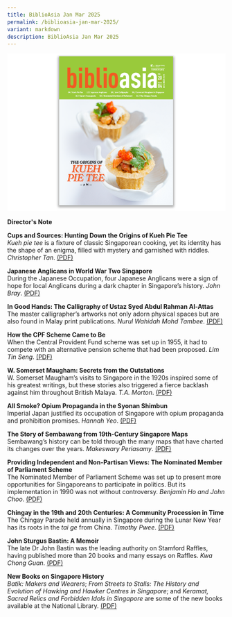 ```yaml
---
title: BiblioAsia Jan Mar 2025
permalink: /biblioasia-jan-mar-2025/
variant: markdown
description: BiblioAsia Jan Mar 2025
---
```

<img src="/images/Vol%2020%20Issue%204/biblioasia_20_4_cover.png">

<a style="text-decoration: none; font-weight: bold;" href="https://staging-lite.d3lqsdaf68v737.amplifyapp.com/director-s-note/">Director's Note</a><br>

<a style="text-decoration: none; font-weight: bold;" href="/vol-20/issue-4/jan-mar-2025/origins-of-kueh-pie-tee/">Cups and Sources: Hunting Down the Origins of Kueh Pie Tee </a><br>
_Kueh pie tee_ is a fixture of classic Singaporean cooking, yet its identity has the shape of an enigma, filled with mystery and garnished with riddles. *Christopher Tan*. [(PDF)](/files/pdf/Vol%2020/BiblioAsia_JAN_MAR2025_KuehPieTee.pdf)

<a style="text-decoration: none; font-weight: bold;" href="/vol-20/issue-4/jan-mar-2025/japanese-anglicans-world-war-two-singapore/">Japanese Anglicans in World War Two Singapore</a><br>
During the Japanese Occupation, four Japanese Anglicans were a sign of hope for local Anglicans during a dark chapter in Singapore’s history. *John Bray*. [(PDF)](/files/pdf/Vol%2020/BiblioAsia_JAN_MAR2025_JapaneseAnglicans.pdf)

<a style="text-decoration: none; font-weight: bold;" href="/vol-20/issue-4/jan-mar-2025/ustaz-syed-abdul-rahman-al-attas-calligraphy/">In Good Hands: The Calligraphy of Ustaz Syed Abdul Rahman Al-Attas</a><br>
The master calligrapher’s artworks not only adorn physical spaces but are also found in Malay print publications. *Nurul Wahidah Mohd Tambee*. [(PDF)](/files/pdf/Vol%2020/BiblioAsia_JAN_MAR2025_SyedCaligraphy.pdf)

<a style="text-decoration: none; font-weight: bold;" href="/vol-20/issue-4/jan-mar-2025/central-provident-fund-cpf/">How the CPF Scheme Came to Be </a><br>
When the Central Provident Fund scheme was set up in 1955, it had to compete with an alternative pension scheme that had been proposed. *Lim Tin Seng*. [(PDF)](/files/pdf/Vol%2020/BiblioAsia_JAN_MAR2025_CPFScheme.pdf)

<a style="text-decoration: none; font-weight: bold;" href="/vol-20/issue-4/jan-mar-2025/william-somerset-maugham-secrets/">W. Somerset Maugham: Secrets from the Outstations</a><br>
W. Somerset Maugham’s visits to Singapore in the 1920s inspired some of his greatest writings, but these stories also triggered a fierce backlash against him throughout British Malaya. *T.A. Morton*. [(PDF)](/files/pdf/Vol%2020/BiblioAsia_JAN_MAR2025_Somerset.pdf)

<a style="text-decoration: none; font-weight: bold;" href="/vol-20/issue-4/jan-mar-2025/japanese-opium-propaganda-syonan-shimbun/">All Smoke? Opium Propaganda in the Syonan Shimbun</a><br>
Imperial Japan justified its occupation of Singapore with opium propaganda and prohibition promises. *Hannah Yeo*. [(PDF)](/files/pdf/Vol%2020/BiblioAsia_JAN_MAR2025_Opium.pdf)

<a style="text-decoration: none; font-weight: bold;" href="/vol-20/issue-4/jan-mar-2025/sembawang-maps-singapore/">The Story of Sembawang from 19th-Century Singapore Maps </a><br> Sembawang’s history can be told through the many maps that have charted its changes over the years. *Makeswary Periasamy*. [(PDF)](/files/pdf/Vol%2020/BiblioAsia_JAN_MAR2025_SembawangMaps.pdf)

<a style="text-decoration: none; font-weight: bold;" href="/vol-20/issue-4/jan-mar-2025/nominated-member-of-parliament-nmp/">Providing Independent and Non-Partisan Views: 	The Nominated Member of Parliament Scheme</a><br>
The Nominated Member of Parliament Scheme was set up to present more opportunities for Singaporeans to participate in politics. But its implementation in 1990 was not without controversy. *Benjamin Ho and John Choo*. [(PDF)](/files/pdf/Vol%2020/BiblioAsia_JAN_MAR2025_NMPs.pdf)

<a style="text-decoration: none; font-weight: bold;" href="/vol-20/issue-4/jan-mar-2025/chingay-tai-ge-procession-singapore-penang/">Chingay in the 19th and 20th Centuries: A Community Procession in Time</a><br>
The Chingay Parade held annually in Singapore during the Lunar New Year has its roots in the _tai ge_ from China. *Timothy Pwee*. [(PDF)](/files/pdf/Vol%2020/BiblioAsia_JAN_MAR2025_Chingay.pdf)

<a style="text-decoration: none; font-weight: bold;" href="/vol-20/issue-4/jan-mar-2025/john-sturgus-bastin-a-memoir/">John Sturgus Bastin: A Memoir</a><br>
The late Dr John Bastin was the leading authority on Stamford Raffles, having published more than 20 books and many essays on Raffles. *Kwa Chong Guan*. [(PDF)](/files/pdf/Vol%2020/BiblioAsia_JAN_MAR2025_JohnBastin.pdf)

<a style="text-decoration: none; font-weight: bold;" href="/vol-20/issue-4/jan-mar-2025/new-books-on-singapore-history/">New Books on Singapore History</a><br>
_Batik: Makers and Wearers_; _From Streets to Stalls: The History and Evolution of Hawking and Hawker Centres in Singapore_; and _Keramat, Sacred Relics and Forbidden Idols in Singapore_ are some of the new books available at the National Library. [(PDF)](/files/pdf/Vol%2020/BiblioAsia_JAN_MAR2025_Newbooks.pdf)